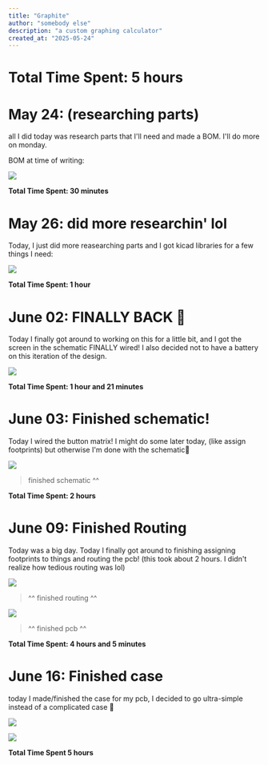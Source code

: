 ```yaml
---
title: "Graphite"
author: "somebody else"
description: "a custom graphing calculator"
created_at: "2025-05-24"
---
```


# Total Time Spent: 5 hours

# May 24: (researching parts)

all I did today was research parts that I'll need and made a BOM.
I'll do more on monday.

BOM at time of writing:

![](https://github.com/thelegendofmario/graphite/blob/main/.github/bom.png?raw=true)

**Total Time Spent: 30 minutes**

# May 26: did more researchin' lol

Today, I just did more reasearching parts and I got kicad libraries for a few things I need:

![](https://github.com/thelegendofmario/graphite/blob/main/.github/kicadlibs.png?raw=true)

**Total Time Spent: 1 hour**

# June 02: FINALLY BACK 🎉

Today I finally got around to working on this for a little bit, and I got the screen in the schematic FINALLY wired! I also decided not to have a battery on this iteration of the design.

![](https://github.com/thelegendofmario/graphite/blob/main/.github/wiringtft.png)

**Total Time Spent: 1 hour and 21 minutes**

# June 03: Finished schematic!

Today I wired the button matrix! I might do some later today, (like assign footprints) but otherwise I'm done with the schematic🎉


![](https://github.com/thelegendofmario/graphite/blob/main/.github/finishedschematic.png)

> finished schematic ^^

**Total Time Spent: 2 hours**

# June 09: Finished Routing

Today was a big day. Today I finally got around to finishing assigning footprints to things and routing the pcb!
(this took about 2 hours. I didn't realize how tedious routing was lol)

![](https://github.com/thelegendofmario/graphite/blob/main/.github/routing.png)

> ^^ finished routing ^^

![](https://github.com/thelegendofmario/graphite/blob/main/.github/pcb.png)

> ^^ finished pcb ^^

**Total Time Spent: 4 hours and 5 minutes**

# June 16: Finished case

today I made/finished the case for my pcb, I decided to go ultra-simple instead of a complicated case 🤷

![](https://github.com/thelegendofmario/graphite/blob/main/.github/casetop.png)

![](https://github.com/thelegendofmario/graphite/blob/main/.github/case%20bottom.png)

**Total Time Spent 5 hours**
